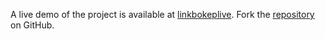 A live demo of the project is available at [linkbokeplive](https://linkbokeplive.pages.dev).
Fork the [repository](https://github.com/jolk9110) on GitHub.
